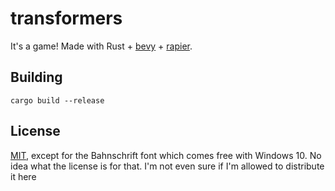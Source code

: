# transformers

It's a game! Made with Rust + [bevy](https://bevyengine.org/) + [rapier](https://rapier.rs/).

## Building

```cargo build --release```

## License

[MIT](LICENSE.txt), except for the Bahnschrift font which comes free with Windows 10. No idea what the license is for that. I'm not even sure if I'm allowed to distribute it here